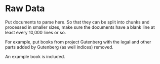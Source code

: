# Raw Data

Put documents to parse here. So that they can be split into chunks and processed in smaller sizes, make sure the documents have a blank line at least every 10,000 lines or so.

For example, put books from project Gutenberg with the legal and other parts added by Gutenberg (as well indices) removed.

An example book is included.
